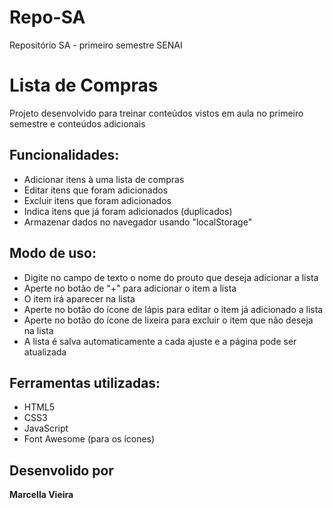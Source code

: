 # Repo-SA
Repositório SA - primeiro semestre SENAI

# Lista de Compras 
Projeto desenvolvido para treinar conteúdos vistos em aula no primeiro semestre e conteúdos adicionais

## Funcionalidades:
- Adicionar itens à uma lista de compras
- Editar itens que foram adicionados
- Excluir itens que foram adicionados
- Indica itens que já foram adicionados (duplicados)
- Armazenar dados no navegador usando "localStorage"

## Modo de uso:
- Digite no campo de texto o nome do prouto que deseja adicionar a lista
- Aperte no botão de "+" para adicionar o item a lista
- O item irá aparecer na lista
- Aperte no botão do ícone de lápis para editar o item já adicionado a lista
- Aperte no botão do ícone de lixeira para excluir o item que não deseja na lista
- A lista é salva automaticamente a cada ajuste e a página pode ser atualizada
 
## Ferramentas utilizadas:
- HTML5
- CSS3
- JavaScript
- Font Awesome (para os ícones)
 
## Desenvolido por

 **Marcella Vieira**
  
  
